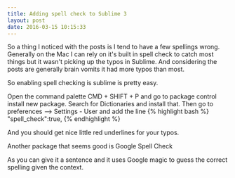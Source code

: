 ```yaml
---
title: Adding spell check to Sublime 3
layout: post
date: 2016-03-15 10:15:33
---
```

So a thing I noticed with the posts is I tend to have a few spellings wrong. Generally on the Mac I can rely on it's built in spell check to catch most things but it wasn't picking up the typos in Sublime. And considering the posts are generally brain vomits it had more typos than most.

So enabling spell checking is sublime is pretty easy.

Open the command palette CMD + SHIFT + P
and go to package control install new package.
Search for Dictionaries and install that.
Then go to preferences --> Settings - User
and add the line
{% highlight bash %}
"spell_check":true,
{% endhighlight %}

And you should get nice little red underlines for your typos.

Another package that seems good is
Google Spell Check

As you can give it a sentence and it uses Google magic to guess the correct spelling given the context.